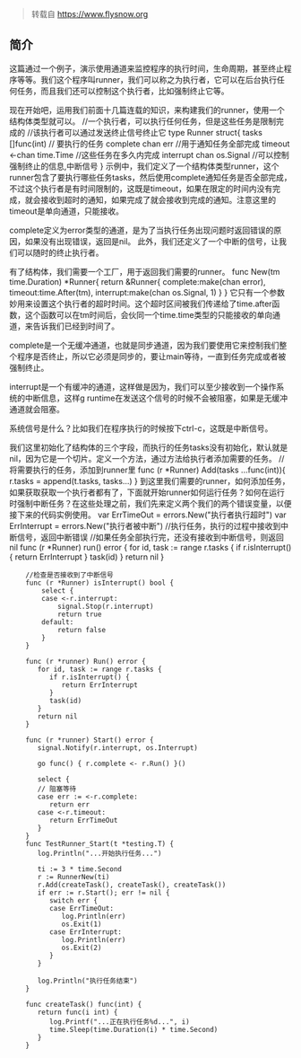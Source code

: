 
>转载自 https://www.flysnow.org

## 简介
这篇通过一个例子，演示使用通道来监控程序的执行时间，生命周期，甚至终止程序等等。我们这个程序叫runner，我们可以称之为执行者，它可以在后台执行任何任务，而且我们还可以控制这个执行者，比如强制终止它等。

现在开始吧，运用我们前面十几篇连载的知识，来构建我们的runner，使用一个结构体类型就可以。
		//一个执行者，可以执行任何任务，但是这些任务是限制完成的
		//该执行者可以通过发送终止信号终止它
		type Runner struct{
		    tasks []func(int) // 要执行的任务
		    complete chan err //用于通知任务全部完成
		    timeout <-chan time.Time //这些任务在多久内完成
		    interrupt chan os.Signal    //可以控制强制终止的信息,中断信号
		}
示例中，我们定义了一个结构体类型runner，这个runner包含了要执行哪些任务tasks，然后使用complete通知任务是否全部完成，不过这个执行者是有时间限制的，这既是timeout，如果在限定的时间内没有完成，就会接收到超时的通知，如果完成了就会接收到完成的通知。注意这里的timeout是单向通道，只能接收。

complete定义为error类型的通道，是为了当执行任务出现问题时返回错误的原因，如果没有出现错误，返回是nil。
此外，我们还定义了一个中断的信号，让我们可以随时的终止执行者。

有了结构体，我们需要一个工厂，用于返回我们需要的runner。
		func New(tm time.Duration) *Runner{
		    return &Runner{
		        complete:make(chan error),
		        timeout:time.After(tm),
		        interrupt:make(chan os.Signal, 1)
		    }
		}
它只有一个参数妙用来设置这个执行者的超时时间。这个超时区间被我们传递给了time.after函数，这个函数可以在tm时间后，会伙同一个time.time类型的只能接收的单向通道，来告诉我们已经到时间了。

complete是一个无缓冲通道，也就是同步通道，因为我们要使用它来控制我们整个程序是否终止，所以它必须是同步的，要让main等待，一直到任务完成或者被强制终止。

interrupt是一个有缓冲的通道，这样做是因为，我们可以至少接收到一个操作系统的中断信息，这样g runtime在发送这个信号的时候不会被阻塞，如果是无缓冲通道就会阻塞。

系统信号是什么？比如我们在程序执行的时候按下ctrl-c，这既是中断信号。

我们这里初始化了结构体的三个字段，而执行的任务tasks没有初始化，默认就是nil，因为它是一个切片。定义一个方法，通过方法给执行者添加需要的任务。
		//将需要执行的任务，添加到runner里
		func (r *Runner) Add(tasks ...func(int)){
		    r.tasks = append(t.tasks, tasks...)
		}
到这里我们需要的runner，如何添加任务，如果获取获取一个执行者都有了，下面就开始runner如何运行任务？如何在运行时强制中断任务？在这些处理之前，我们先来定义两个我们的两个错误变量，以便接下来的代码实例使用。
		var ErrTimeOut = errors.New("执行者执行超时")
		var ErrInterrupt = errors.New("执行者被中断")
		//执行任务，执行的过程中接收到中断信号，返回中断错误
		//如果任务全部执行完，还没有接收到中断信号，则返回nil
		func (r *Runner) run() error {
		    for id, task := range r.tasks {
		        if r.isInterrupt(){
		            return ErrInterrupt
		        }
		        task(id)
		    }
		    return nil
		}
		
		//检查是否接收到了中断信号
		func (r *Runner) isInterrupt() bool {
		    select {
		    case <-r.interrupt:
		        signal.Stop(r.interrupt)
		        return true
		    default:
		        return false
		    }
		}
		
		func (r *runner) Run() error {
		   for id, task := range r.tasks {
		      if r.isInterrupt() {
		         return ErrInterrupt
		      }
		      task(id)
		   }
		   return nil
		}
		
		func (r *runner) Start() error {
		   signal.Notify(r.interrupt, os.Interrupt)
		
		   go func() { r.complete <- r.Run() }()
		
		   select {
		   // 阻塞等待
		   case err := <-r.complete:
		      return err
		   case <-r.timeout:
		      return ErrTimeOut
		   }
		}
		func TestRunner_Start(t *testing.T) {
		   log.Println("...开始执行任务...")
		
		   ti := 3 * time.Second
		   r := RunnerNew(ti)
		   r.Add(createTask(), createTask(), createTask())
		   if err := r.Start(); err != nil {
		      switch err {
		      case ErrTimeOut:
		         log.Println(err)
		         os.Exit(1)
		      case ErrInterrupt:
		         log.Println(err)
		         os.Exit(2)
		      }
		   }
		
		   log.Println("执行任务结束")
		}
		
		func createTask() func(int) {
		   return func(i int) {
		      log.Printf("...正在执行任务%d...", i)
		      time.Sleep(time.Duration(i) * time.Second)
		   }
		}
		
